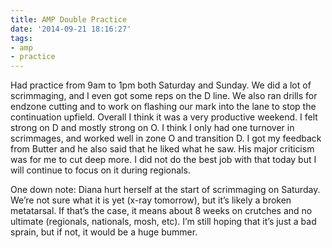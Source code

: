 ```yaml
---
title: AMP Double Practice
date: '2014-09-21 18:16:27'
tags:
- amp
- practice
---
```


Had practice from 9am to 1pm both Saturday and Sunday. We did a lot of scrimmaging, and I even got some reps on the D line. We also ran drills for endzone cutting and to work on flashing our mark into the lane to stop the continuation upfield. Overall I think it was a very productive weekend. I felt strong on D and mostly strong on O. I think I only had one turnover in scrimmages, and worked well in zone O and transition D. I got my feedback from Butter and he also said that he liked what he saw. His major criticism was for me to cut deep more. I did not do the best job with that today but I will continue to focus on it during regionals.

One down note: Diana hurt herself at the start of scrimmaging on Saturday. We’re not sure what it is yet (x-ray tomorrow), but it’s likely a broken metatarsal. If that’s the case, it means about 8 weeks on crutches and no ultimate (regionals, nationals, mosh, etc). I’m still hoping that it’s just a bad sprain, but if not, it would be a huge bummer.
